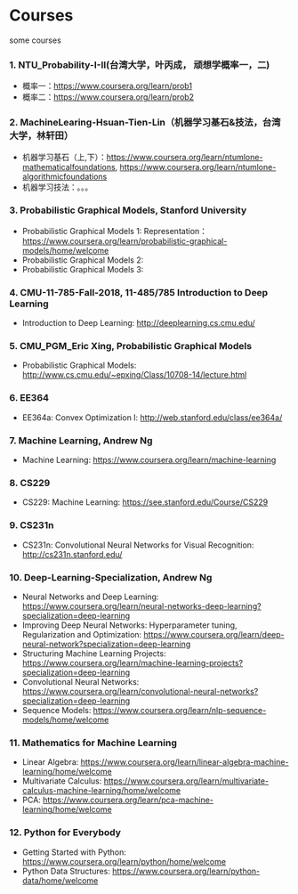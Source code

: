 # Courses
some courses

### 1. NTU_Probability-I-II(台湾大学，叶丙成， 顽想学概率一，二)
 * 概率一：https://www.coursera.org/learn/prob1
 * 概率二：https://www.coursera.org/learn/prob2

### 2. MachineLearing-Hsuan-Tien-Lin（机器学习基石&技法，台湾大学，林轩田）
 * 机器学习基石（上,下）：https://www.coursera.org/learn/ntumlone-mathematicalfoundations, https://www.coursera.org/learn/ntumlone-algorithmicfoundations
 * 机器学习技法：。。。

### 3. Probabilistic Graphical Models, Stanford University
 * Probabilistic Graphical Models 1: Representation：https://www.coursera.org/learn/probabilistic-graphical-models/home/welcome
 * Probabilistic Graphical Models 2: 
 * Probabilistic Graphical Models 3: 
 
### 4. CMU-11-785-Fall-2018, 11-485/785 Introduction to Deep Learning
 * Introduction to Deep Learning: http://deeplearning.cs.cmu.edu/
 
### 5. CMU_PGM_Eric Xing, Probabilistic Graphical Models
 * Probabilistic Graphical Models: http://www.cs.cmu.edu/~epxing/Class/10708-14/lecture.html
 
 ### 6. EE364
 * EE364a: Convex Optimization I: http://web.stanford.edu/class/ee364a/
 
 ### 7. Machine Learning, Andrew Ng
 * Machine Learning: https://www.coursera.org/learn/machine-learning
 
 ### 8. CS229
 * CS229: Machine Learning: https://see.stanford.edu/Course/CS229
 
 ### 9. CS231n
 * CS231n: Convolutional Neural Networks for Visual Recognition: http://cs231n.stanford.edu/
 
 ### 10. Deep-Learning-Specialization, Andrew Ng
 * Neural Networks and Deep Learning: https://www.coursera.org/learn/neural-networks-deep-learning?specialization=deep-learning
 * Improving Deep Neural Networks: Hyperparameter tuning, Regularization and Optimization: https://www.coursera.org/learn/deep-neural-network?specialization=deep-learning
 * Structuring Machine Learning Projects: https://www.coursera.org/learn/machine-learning-projects?specialization=deep-learning
 * Convolutional Neural Networks: https://www.coursera.org/learn/convolutional-neural-networks?specialization=deep-learning
 * Sequence Models: https://www.coursera.org/learn/nlp-sequence-models/home/welcome
 
 ### 11. Mathematics for Machine Learning
 * Linear Algebra: https://www.coursera.org/learn/linear-algebra-machine-learning/home/welcome
 * Multivariate Calculus: https://www.coursera.org/learn/multivariate-calculus-machine-learning/home/welcome
 * PCA: https://www.coursera.org/learn/pca-machine-learning/home/welcome
 
 ### 12. Python for Everybody
 * Getting Started with Python: https://www.coursera.org/learn/python/home/welcome
 * Python Data Structures: https://www.coursera.org/learn/python-data/home/welcome
 
 

